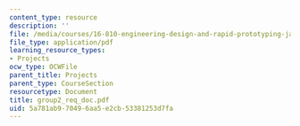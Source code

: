 ```yaml
---
content_type: resource
description: ''
file: /media/courses/16-810-engineering-design-and-rapid-prototyping-january-iap-2005/5a781ab970496aa5e2cb53381253d7fa_group2_req_doc.pdf
file_type: application/pdf
learning_resource_types:
- Projects
ocw_type: OCWFile
parent_title: Projects
parent_type: CourseSection
resourcetype: Document
title: group2_req_doc.pdf
uid: 5a781ab9-7049-6aa5-e2cb-53381253d7fa
---
```

